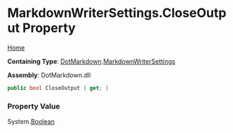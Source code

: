 <a name="_top"></a>

# MarkdownWriterSettings\.CloseOutput Property

[Home](../../../README.md#_top)

**Containing Type**: [DotMarkdown](../../README.md#_top)\.[MarkdownWriterSettings](../README.md#_top)

**Assembly**: DotMarkdown\.dll

```csharp
public bool CloseOutput { get; }
```

### Property Value

System\.[Boolean](https://docs.microsoft.com/en-us/dotnet/api/system.boolean)

